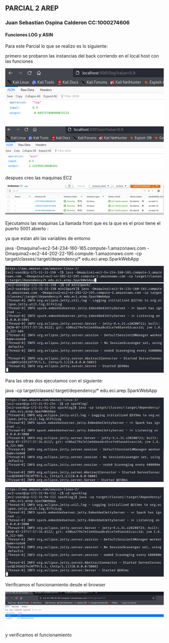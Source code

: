 ## PARCIAL 2 AREP
### Juan Sebastian Ospina Calderon  CC:1000274606
#### Funciones LOG y ASIN

Para este  Parcial lo que se realizo es lo siguiente:

primero se probaron las instancias del back corriendo en el local host con las funciones

![](parcial/img1.png)
![](parcial/img2.png)

despues creo las maquinas EC2

![](parcial/img3.png)

Ejecutamos las maquinas 
La llamada front que es la que es el proxi tiene el puerto 5001 abierto :

ya que estan ahi las variables de entorno

java -Dmaquina1=ec2-54-234-160-165.compute-1.amazonaws.com  -Dmaquina2=ec2-44-202-22-195.compute-1.amazonaws.com -cp target/classes/:target/dependency/* edu.eci.arep.SparkWebApp

![](parcial/img7.png)
![](parcial/img6.png)

Para las otras dos ejecutamos con el siguiente:

java -cp target/classes/:target/dependency/* edu.eci.arep.SparkWebApp

![](parcial/img4.png)

![](parcial/img5.png)

Verificamos el funcionamiento desde el browser

![](parcial/img8.png)




y verificamos el funcionamiento

